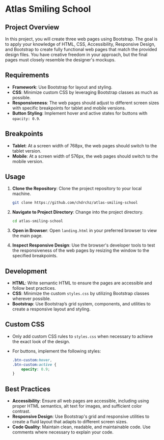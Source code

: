 # Atlas Smiling School

## Project Overview

In this project, you will create three web pages using Bootstrap. The goal is to apply your knowledge of HTML, CSS, Accessibility, Responsive Design, and Bootstrap to create fully functional web pages that match the provided design files. You have creative freedom in your approach, but the final pages must closely resemble the designer's mockups.

## Requirements

- **Framework**: Use Bootstrap for layout and styling.
- **CSS**: Minimize custom CSS by leveraging Bootstrap classes as much as possible.
- **Responsiveness**: The web pages should adjust to different screen sizes with specific breakpoints for tablet and mobile versions.
- **Button Styling**: Implement hover and active states for buttons with `opacity: 0.9`.

## Breakpoints

- **Tablet**: At a screen width of 768px, the web pages should switch to the tablet version.
- **Mobile**: At a screen width of 576px, the web pages should switch to the mobile version.

## Usage

1. **Clone the Repository**: Clone the project repository to your local machine.

    ```bash
    git clone https://github.com/chdrchz/atlas-smiling-school
    ```

2. **Navigate to Project Directory**: Change into the project directory.

    ```bash
    cd atlas-smiling-school
    ```

3. **Open in Browser**: Open `landing.html` in your preferred browser to view the main page.

4. **Inspect Responsive Design**: Use the browser's developer tools to test the responsiveness of the web pages by resizing the window to the specified breakpoints.

## Development

- **HTML**: Write semantic HTML to ensure the pages are accessible and follow best practices.
- **CSS**: Minimize the custom `styles.css` by utilizing Bootstrap classes wherever possible.
- **Bootstrap**: Use Bootstrap’s grid system, components, and utilities to create a responsive layout and styling.

## Custom CSS

- Only add custom CSS rules to `styles.css` when necessary to achieve the exact look of the design.
- For buttons, implement the following styles:

    ```css
    .btn-custom:hover,
    .btn-custom:active {
        opacity: 0.9;
    }
    ```

## Best Practices

- **Accessibility**: Ensure all web pages are accessible, including using proper HTML semantics, alt text for images, and sufficient color contrast.
- **Responsive Design**: Use Bootstrap's grid and responsive utilities to create a fluid layout that adapts to different screen sizes.
- **Code Quality**: Maintain clean, readable, and maintainable code. Use comments where necessary to explain your code.